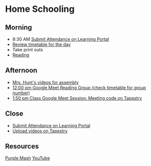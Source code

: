# Home Schooling

## Morning

* 8:30 AM [Submit Attendance on Learning Portal](https://sites.google.com/a/sthelenscollege.com/home/reception1-learning-portal)
* [Review timetable for the day](https://sites.google.com/a/sthelenscollege.com/home/reception1-learning-portal/home-learning)
* Take print outs 
* [Reading](https://www.activelearnprimary.co.uk/home#)

## Afternoon
* [Mrs. Hunt's videos for assembly](https://drive.google.com/drive/folders/1t98XAya0u83iX_vf7oJ-uDw3c2c7TzdY)
* [12:00 pm Google Meet Reading Group (check timetable for group number) ](https://meet.google.com/)
* [1:50 pm Class Google Meet Session: Meeting code on Tapestry](https://meet.google.com/)

## Close
* [Submit Attendance on Learning Portal](https://sites.google.com/a/sthelenscollege.com/home/reception1-learning-portal)
* [Upload videos on Tapestry](https://tapestryjournal.com/)

## Resources
[Purple Mash](https://www.purplemash.com/sch/sthelenscollege)
[YouTube](https://www.youtube.com/)
